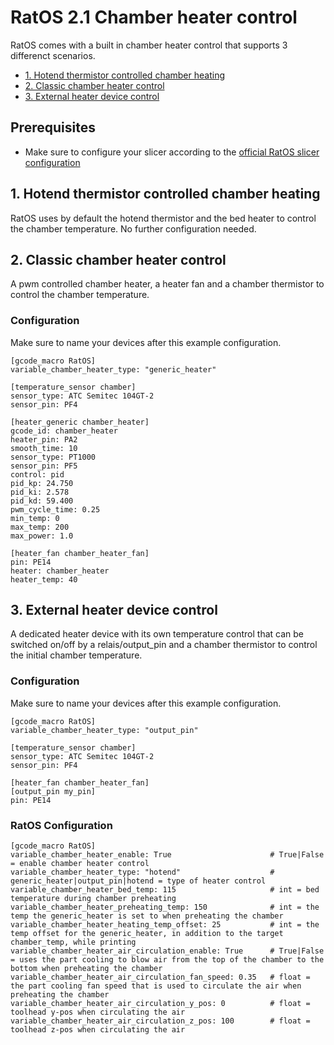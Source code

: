 # RatOS 2.1 Chamber heater control

RatOS comes with a built in chamber heater control that supports 3 differenct scenarios. 

- [1. Hotend thermistor controlled chamber heating](#1-hotend-thermistor-controlled-chamber-heating)
- [2. Classic chamber heater control](#2-classic-chamber-heater-control)
- [3. External heater device control](#3-external-heater-device-control)


## Prerequisites
- Make sure to configure your slicer according to the [official RatOS slicer configuration](../slicers.md)

## 1. Hotend thermistor controlled chamber heating
RatOS uses by default the hotend thermistor and the bed heater to control the chamber temperature. No further configuration needed.

## 2. Classic chamber heater control
A pwm controlled chamber heater, a heater fan and a chamber thermistor to control the chamber temperature. 

### Configuration

Make sure to name your devices after this example configuration. 
```
[gcode_macro RatOS]
variable_chamber_heater_type: "generic_heater"

[temperature_sensor chamber]
sensor_type: ATC Semitec 104GT-2
sensor_pin: PF4

[heater_generic chamber_heater]
gcode_id: chamber_heater
heater_pin: PA2
smooth_time: 10
sensor_type: PT1000
sensor_pin: PF5
control: pid
pid_kp: 24.750
pid_ki: 2.578
pid_kd: 59.400
pwm_cycle_time: 0.25
min_temp: 0
max_temp: 200
max_power: 1.0

[heater_fan chamber_heater_fan]
pin: PE14
heater: chamber_heater
heater_temp: 40
```

## 3. External heater device control
A dedicated heater device with its own temperature control that can be switched on/off by a relais/output_pin and a chamber thermistor to control the initial chamber temperature. 

### Configuration

Make sure to name your devices after this example configuration. 
```
[gcode_macro RatOS]
variable_chamber_heater_type: "output_pin"

[temperature_sensor chamber]
sensor_type: ATC Semitec 104GT-2
sensor_pin: PF4

[heater_fan chamber_heater_fan]
[output_pin my_pin]
pin: PE14
```

### RatOS Configuration

```
[gcode_macro RatOS]
variable_chamber_heater_enable: True                      # True|False = enable chamber heater control
variable_chamber_heater_type: "hotend"                    # generic_heater|output_pin|hotend = type of heater control
variable_chamber_heater_bed_temp: 115                     # int = bed temperature during chamber preheating
variable_chamber_heater_preheating_temp: 150              # int = the temp the generic_heater is set to when preheating the chamber
variable_chamber_heater_heating_temp_offset: 25           # int = the temp offset for the generic_heater, in addition to the target chamber_temp, while printing
variable_chamber_heater_air_circulation_enable: True      # True|False = uses the part cooling to blow air from the top of the chamber to the bottom when preheating the chamber
variable_chamber_heater_air_circulation_fan_speed: 0.35   # float = the part cooling fan speed that is used to circulate the air when preheating the chamber
variable_chamber_heater_air_circulation_y_pos: 0          # float = toolhead y-pos when circulating the air
variable_chamber_heater_air_circulation_z_pos: 100        # float = toolhead z-pos when circulating the air
```
